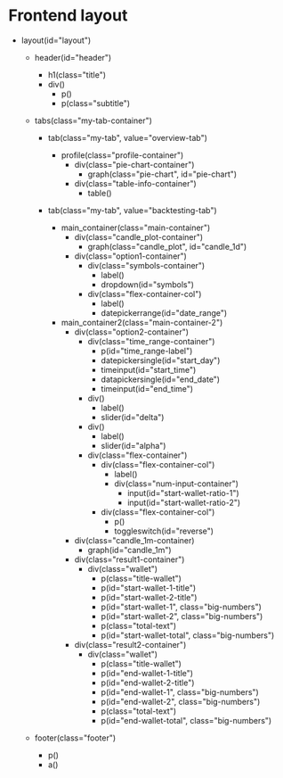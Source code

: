 # Frontend layout

- layout(id="layout")
    

    - header(id="header")
        - h1(class="title")
        - div()
            - p()
            - p(class="subtitle")


    - tabs(class="my-tab-container")

        - tab(class="my-tab", value="overview-tab")
            - profile(class="profile-container")
                - div(class="pie-chart-container")
                    - graph(class="pie-chart", id="pie-chart")
                - div(class="table-info-container")
                    - table()
                    
        - tab(class="my-tab", value="backtesting-tab")
            - main_container(class="main-container")
                - div(class="candle_plot-container")
                    - graph(class="candle_plot", id="candle_1d")
                - div(class="option1-container")
                    - div(class="symbols-container")
                        - label()
                        - dropdown(id="symbols")
                    - div(class="flex-container-col")
                        - label()
                        - datepickerrange(id="date_range")
            - main_container2(class="main-container-2")
                - div(class="option2-container")
                    - div(class="time_range-container")
                        - p(id="time_range-label")
                        - datepickersingle(id="start_day")
                        - timeinput(id="start_time")
                        - datapickersingle(id="end_date")
                        - timeinput(id="end_time")
                    - div()
                        - label()
                        - slider(id="delta")
                    - div()
                        - label()
                        - slider(id="alpha")
                    - div(class="flex-container")
                        - div(class="flex-container-col")
                            - label()
                            - div(class="num-input-container")
                                - input(id="start-wallet-ratio-1")
                                - input(id="start-wallet-ratio-2")
                        - div(class="flex-container-col")
                            - p()
                            - toggleswitch(id="reverse")
                - div(class="candle_1m-container)
                    - graph(id="candle_1m")
                - div(class="result1-container")
                    - div(class="wallet")
                        - p(class="title-wallet")
                        - p(id="start-wallet-1-title")
                        - p(id="start-wallet-2-title")
                        - p(id="start-wallet-1", class="big-numbers")
                        - p(id="start-wallet-2", class="big-numbers")
                        - p(class="total-text")
                        - p(id="start-wallet-total", class="big-numbers")
                - div(class="result2-container")
                    - div(class="wallet")
                        - p(class="title-wallet")
                        - p(id="end-wallet-1-title")
                        - p(id="end-wallet-2-title")
                        - p(id="end-wallet-1", class="big-numbers")
                        - p(id="end-wallet-2", class="big-numbers")
                        - p(class="total-text")
                        - p(id="end-wallet-total", class="big-numbers")

    
    - footer(class="footer")
        - p()
        - a()